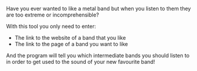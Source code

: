 Have you ever wanted to like a metal band but when you listen to them they are too extreme or incomprehensible?

With this tool you only need to enter:
- The link to the website of a band that you like
- The link to the page of a band you want to like

And the program will tell you which intermediate bands you should listen to in order to get used to the sound of your new favourite band!
